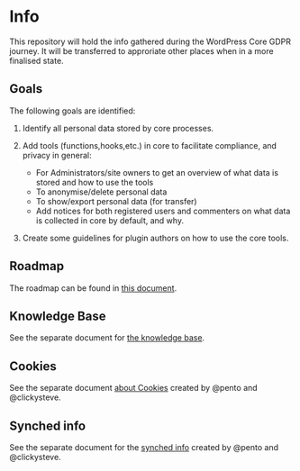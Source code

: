 # Info
This repository will hold the info gathered during the WordPress Core GDPR journey. It will be transferred to approriate other places when in a more finalised state.
## Goals
The following goals are identified:
1. Identify all personal data stored by core processes.
1. Add tools (functions,hooks,etc.) in core to facilitate compliance, and privacy in general:

   * For Administrators/site owners to get an overview of what data is stored and how to use the tools
   * To anonymise/delete personal data
   * To show/export personal data (for transfer)
   * Add notices for both registered users and commenters on what data is collected in core by default, and why.
  
1. Create some guidelines for plugin authors on how to use the core tools.
## Roadmap
The roadmap can be found in [this document](./Roadmap.md).
## Knowledge Base
See the separate document for [the knowledge base](./KB.md).
## Cookies
See the separate document [about Cookies](./Cookies.md) created by @pento and @clickysteve.
## Synched info
See the separate document for the [synched info](./Synched-info.md) created by @pento and @clickysteve.
